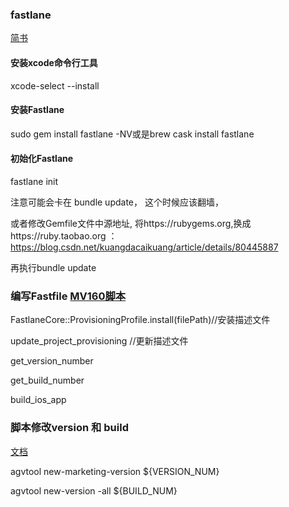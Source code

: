 ### fastlane

[简书](https://www.jianshu.com/p/5d836e89d9d1)

#### 安装xcode命令行工具

xcode-select --install

#### 安装Fastlane

sudo gem install fastlane -NV或是brew cask install fastlane

#### 初始化Fastlane

fastlane init

注意可能会卡在 bundle update， 这个时候应该翻墙，

或者修改Gemfile文件中源地址, 将https://rubygems.org,换成https://ruby.taobao.org ：https://blog.csdn.net/kuangdacaikuang/article/details/80445887

再执行bundle update

### 编写Fastfile [MV160脚本](./fastlane)

FastlaneCore::ProvisioningProfile.install(filePath)//安装描述文件

update_project_provisioning //更新描述文件

get_version_number

get_build_number

build_ios_app

### 脚本修改version 和 build

[文档](https://developer.apple.com/library/archive/qa/qa1827/_index.html)

agvtool new-marketing-version ${VERSION_NUM}

agvtool new-version -all ${BUILD_NUM}

